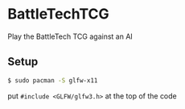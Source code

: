 # BattleTechTCG

Play the BattleTech TCG against an AI

## Setup

```bash
$ sudo pacman -S glfw-x11
```

put ```#include <GLFW/glfw3.h>``` at the top of the code
